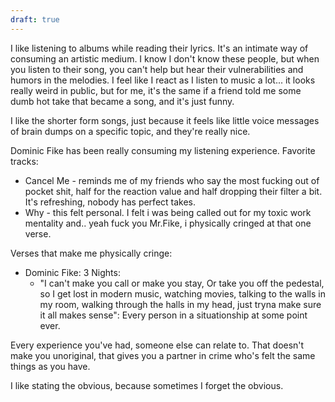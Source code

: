 ```yaml
---
draft: true
---
```

I like listening to albums while reading their lyrics. It's an intimate way of consuming an artistic medium. I know I don't know these people, but when you listen to their song, you can't help but hear their vulnerabilities and humors in the melodies. I feel like I react as I listen to music a lot... it looks really weird in public, but for me, it's the same if a friend told me some dumb hot take that became a song, and it's just funny. 

I like the shorter form songs, just because it feels like little voice messages of brain dumps on a specific topic, and they're really nice. 

Dominic Fike has been really consuming my listening experience. Favorite tracks: 
- Cancel Me - reminds me of my friends who say the most fucking out of pocket shit, half for the reaction value and half dropping their filter a bit. It's refreshing, nobody has perfect takes. 
- Why - this felt personal. I felt i was being called out for my toxic work mentality and.. yeah fuck you Mr.Fike, i physically cringed at that one verse. 



Verses that make me physically cringe: 
- Dominic Fike: 3 Nights: 
	- "I can't make you call or make you stay, Or take you off the pedestal, so I get lost in modern music, watching movies, talking to the walls in my room, walking through the halls in my head, just tryna make sure it all makes sense": Every person in a situationship at some point ever.


Every experience you've had, someone else can relate to. That doesn't make you unoriginal, that gives you a partner in crime who's felt the same things as you have. 

I like stating the obvious, because sometimes I forget the obvious.